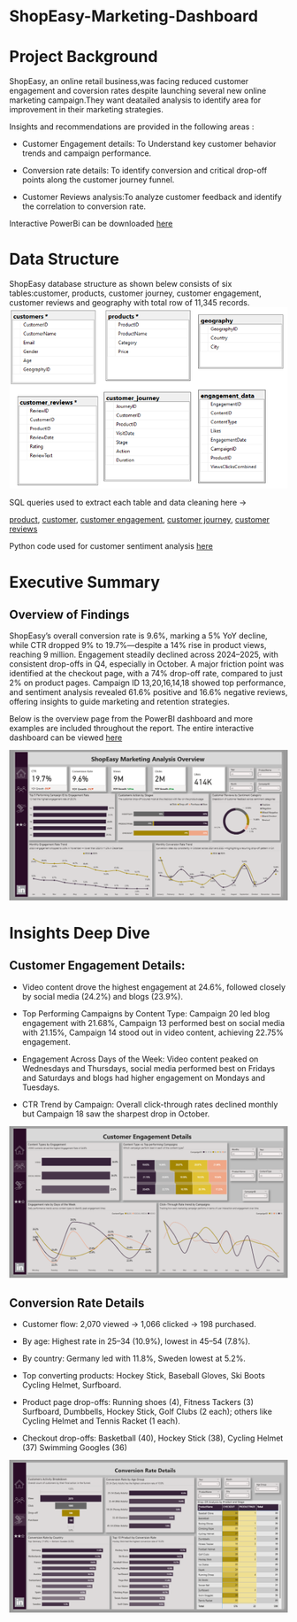 # ShopEasy-Marketing-Dashboard
# Project Background 
ShopEasy, an online retail business,was facing reduced customer engagement and coversion rates despite launching several new online marketing campaign.They want deatailed analysis to identify area for improvement in their marketing strategies.

Insights and recommendations are provided in the following areas :

- Customer Engagement details: To Understand key customer behavior trends and campaign performance. 

- Conversion rate details: To identify conversion and critical drop-off points along the customer journey funnel.

- Customer Reviews analysis:To analyze customer feedback and identify the  correlation to  conversion rate. 

Interactive PowerBi can be downloaded  [here](https://app.powerbi.com/view?r=eyJrIjoiMTgzOGUwYzAtY2VkZi00NjEwLWIzNzUtZDhiOTU3N2JmMjM3IiwidCI6Ijc5YTVkMDZiLTEzZmItNDdjMy1iYWY0LWQyNGIyMjcwOTg0YyJ9) 

# Data Structure

ShopEasy database structure as shown belew consists of six tables:customer, products, customer journey, customer engagement, customer reviews and geography with total row of 11,345 records. 
![Data Model](https://github.com/ARAFAH-LAWAL102/ShopEasy-Marketing-Dashboard/blob/main/DB.png)

SQL queries used to extract each table and data cleaning here → 

[product](https://github.com/ARAFAH-LAWAL102/ShopEasy-Marketing-Dashboard/blob/main/dim.Products.sql),
[customer](https://github.com/ARAFAH-LAWAL102/ShopEasy-Marketing-Dashboard/blob/main/dim.customer.sql),
[customer engagement](https://github.com/ARAFAH-LAWAL102/ShopEasy-Marketing-Dashboard/blob/main/fact_customer_engagement.sql),
[customer journey](https://github.com/ARAFAH-LAWAL102/ShopEasy-Marketing-Dashboard/blob/main/fact_customer_journey.sql),
[customer reviews](https://github.com/ARAFAH-LAWAL102/ShopEasy-Marketing-Dashboard/blob/main/fact_customer_reviews.sql)


Python code used for customer sentiment analysis 
[here](https://github.com/ARAFAH-LAWAL102/ShopEasy-Marketing-Dashboard/blob/main/python%20script%20seg%20analysis)




# Executive Summary
## Overview of Findings ##

ShopEasy’s overall conversion rate is 9.6%, marking a 5% YoY decline, while CTR dropped 9% to 19.7%—despite a 14% rise in product views, reaching 9 million. Engagement steadily declined across 2024–2025, with consistent drop-offs in Q4, especially in October. A major friction point was identified at the checkout page, with a 74% drop-off rate, compared to just 2% on product pages. Campaign ID 13,20,16,14,18 showed top performance, and sentiment analysis revealed 61.6% positive and 16.6% negative reviews, offering insights to guide marketing and retention strategies.



Below is the overview page  from the PowerBI dashboard and more examples are included throughout the report. The entire interactive dashboard can be viewed [here](https://app.powerbi.com/view?r=eyJrIjoiMTgzOGUwYzAtY2VkZi00NjEwLWIzNzUtZDhiOTU3N2JmMjM3IiwidCI6Ijc5YTVkMDZiLTEzZmItNDdjMy1iYWY0LWQyNGIyMjcwOTg0YyJ9) 

![dashboard](https://github.com/ARAFAH-LAWAL102/ShopEasy-Marketing-Dashboard/blob/main/PowerBI%20dashboard1.png)

# Insights Deep Dive
## Customer Engagement Details:
- Video content drove the highest engagement at 24.6%, followed closely by social media (24.2%) and blogs (23.9%).

- Top Performing Campaigns by Content Type: Campaign 20 led blog engagement with 21.68%, Campaign 13 performed best on social media with 21.15%, Campaign 14 stood out in video content, achieving 22.75% engagement.

- Engagement Across Days of the Week: Video content peaked on Wednesdays and Thursdays, social media performed best on Fridays and Saturdays and blogs had higher engagement on Mondays and Tuesdays.

- CTR Trend by Campaign: Overall click-through rates declined monthly but Campaign 18 saw the sharpest drop in October.

![dashboard](https://github.com/ARAFAH-LAWAL102/ShopEasy-Marketing-Dashboard/blob/main/Powerbi%20Dashboard%202.png)

## Conversion Rate Details


- Customer flow: 2,070 viewed → 1,066 clicked → 198 purchased.

- By age: Highest rate in 25–34 (10.9%), lowest in 45–54 (7.8%).

- By country: Germany led with 11.8%, Sweden lowest at 5.2%.

- Top converting products: Hockey Stick, Baseball Gloves, Ski Boots  Cycling Helmet, Surfboard.

- Product page drop-offs: Running shoes (4), Fitness Tackers (3) Surfboard, Dumbbells, Hockey Stick, Golf Clubs (2 each); others like Cycling Helmet and Tennis Racket (1 each).

- Checkout drop-offs: Basketball (40), Hockey Stick (38), Cycling Helmet (37) Swimming Googles (36)


![dashbard](https://github.com/ARAFAH-LAWAL102/ShopEasy-Marketing-Dashboard/blob/main/Powerbi%20Dashboard%203.png)



